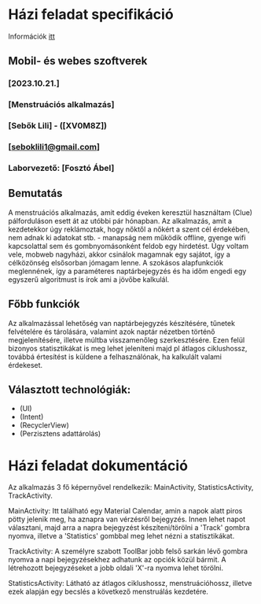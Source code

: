 # Házi feladat specifikáció

Információk [itt](https://viauac00.github.io/laborok/hf)

## Mobil- és webes szoftverek
### [2023.10.21.]
### [Menstruációs alkalmazás]
### [Sebők Lili] - ([XV0M8Z])
### [seboklili1@gmail.com] 
### Laborvezető: [Fosztó Ábel]

## Bemutatás

A menstruációs alkalmazás, amit eddig éveken keresztül használtam (Clue) pálforduláson esett át az utóbbi pár hónapban. Az alkalmazás, amit a kezdetekkor úgy reklámoztak, hogy nőktől a nőkért a szent cél érdekében, nem adnak ki adatokat stb. - manapság nem működik offline, gyenge wifi kapcsolattal sem és gombnyomásonként feldob egy hirdetést.
Úgy voltam vele, mobweb nagyházi, akkor csinálok magamnak egy sajátot, így a célközönség elsősorban jómagam lenne. A szokásos alapfunkciók meglennének, így a paraméteres naptárbejegyzés és ha időm engedi egy egyszerű algoritmust is írok ami a jövőbe kalkulál.

## Főbb funkciók

Az alkalmazással lehetőség van naptárbejegyzés készítésére, tűnetek felvételére és tárolására, valamint azok naptár nézetben történő megjelenítésére, illetve múltba visszamenőleg szerkesztésére. Ezen felül bizonyos statisztikákat is meg lehet jeleníteni majd pl átlagos ciklushossz, továbbá értesítést is küldene a felhasználónak, ha kalkulált valami érdekeset.

## Választott technológiák:

- (UI)
- (Intent)
- (RecyclerView)
- (Perzisztens adattárolás)


# Házi feladat dokumentáció

Az alkalmazás 3 fő képernyővel rendelkezik: MainActivity, StatisticsActivity, TrackActivity.

MainActivity: Itt található egy Material Calendar, amin a napok alatt piros pötty jelenik meg, ha aznapra van vérzésről bejegyzés. Innen lehet napot választani, majd arra a napra bejegyzést készíteni/törölni a 'Track' gombra nyomva, illetve a 'Statistics' gombbal meg lehet nézni a statisztikákat.

TrackActivity: A személyre szabott ToolBar jobb felső sarkán lévő gombra nyomva a napi bejegyzésekhez adhatunk az opciók közül bármit. A létrehozott bejegyzéseket a jobb oldali 'X'-ra nyomva lehet törölni.

StatisticsActivity: Látható az átlagos ciklushossz, menstruációhossz, illetve ezek alapján egy becslés a következő menstruálás kezdetére.